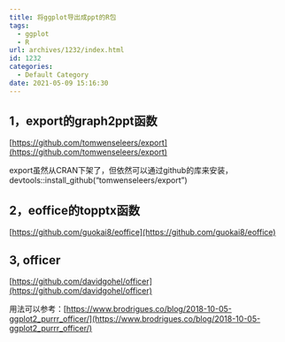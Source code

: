 ```yaml
---
title: 将ggplot导出成ppt的R包
tags:
  - ggplot
  - R
url: archives/1232/index.html
id: 1232
categories:
  - Default Category
date: 2021-05-09 15:16:30
---
```


## 1，export的graph2ppt函数

[https://github.com/tomwenseleers/export](https://github.com/tomwenseleers/export)

export虽然从CRAN下架了，但依然可以通过github的库来安装，devtools::install_github(“tomwenseleers/export”)

## 2，eoffice的topptx函数

[https://github.com/guokai8/eoffice](https://github.com/guokai8/eoffice)

## 3, officer

[https://github.com/davidgohel/officer](https://github.com/davidgohel/officer)

用法可以参考：[https://www.brodrigues.co/blog/2018-10-05-ggplot2_purrr_officer/](https://www.brodrigues.co/blog/2018-10-05-ggplot2_purrr_officer/)